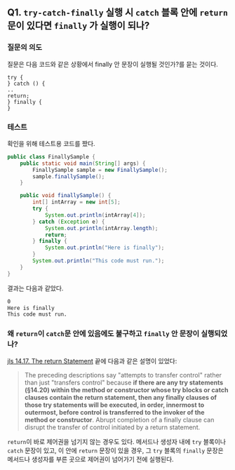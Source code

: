 ## Q1. `try-catch-finally` 실행 시 `catch` 블록 안에 `return` 문이 있다면 `finally` 가 실행이 되나?

### 질문의 의도
질문은 다음 코드와 같은 상황에서 finally 안 문장이 실행될 것인가?를 묻는 것이다.
```
try {
} catch () {
..
return;
} finally {
}
```

### 테스트
확인을 위해 테스트용 코드를 짰다.
```java
public class FinallySample {
	public static void main(String[] args) {
		FinallySample sample = new FinallySample();
		sample.finallySample();
	}

	public void finallySample() {
		int[] intArray = new int[5];
		try {
			System.out.println(intArray[4]);
		} catch (Exception e) {
			System.out.println(intArray.length);
			return;
		} finally {
			System.out.println("Here is finally");
		}
		System.out.println("This code must run.");
	}
}
```
결과는 다음과 같았다.
```bash
0
Here is finally
This code must run.
```

### 왜 `return`이 `catch`문 안에 있음에도 불구하고 `finally` 안 문장이 실행되었나?

[jls 14.17. The return Statement](https://docs.oracle.com/javase/specs/jls/se8/html/jls-14.html#jls-14.17) 끝에 다음과 같은 설명이 있었다:
> The preceding descriptions say "attempts to transfer control" rather than just "transfers control" because **if there are any try statements (§14.20) within the method or constructor whose try blocks or catch clauses contain the return statement, then any finally clauses of those try statements will be executed, in order, innermost to outermost, before control is transferred to the invoker of the method or constructor**. Abrupt completion of a finally clause can disrupt the transfer of control initiated by a return statement.

`return`이 바로 제어권을 넘기지 않는 경우도 있다. 메서드나 생성자 내에 `try` 블록이나 `catch` 문장이 있고, 이 안에 `return` 문장이 있을 경우, 그 `try` 블록의 `finally` 문장은 메서드나 생성자를 부른 곳으로 제어권이 넘어가기 전에 실행된다.
